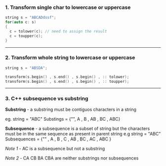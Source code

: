 ### 1. Transform single char to lowercase or uppercase

``` C++
string s = "ABCADdssf";
for(auto c: s)
{
  c = tolower(c); // need to assign the result 
  c = toupper(c);
}
```
---
### 2. Transform whole string to lowercase or uppercase
``` C++
string s = "ABSDA";

transform(s.begin() , s.end() , s.begin() , :: tolower);
transform(s.begin() , s.end() , s.begin() , :: toupper);
```
---
### 3. C++ subsequence vs substring

**Substring** - a substring must be contiguos characters in a string

eg. string = "ABC"
Substings = {"", A , B , AB , BC , ABC}

**Subsequence** - a subsequence is a subset of string but the characters must be in the same sequence as present in parent string
e.g string = "ABC"
Subsequences = {"" , A , B , C , AB , BC , AC , ABC }

*Note 1* - AC is a subsequence but not a substring

*Note 2* - CA CB BA CBA are neither substrings nor subsequences

